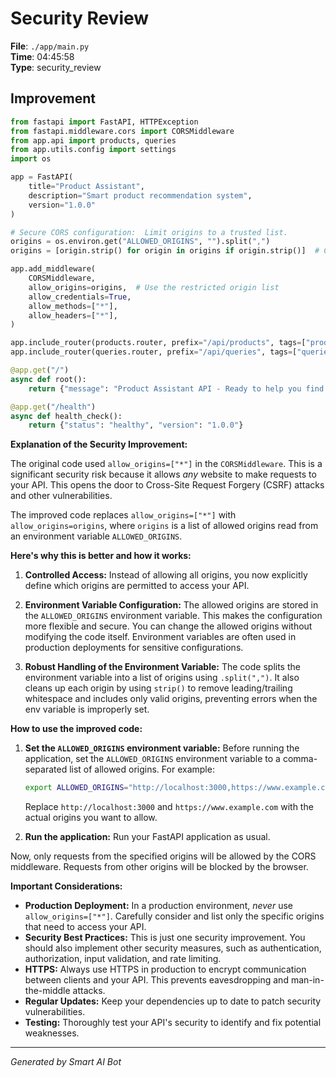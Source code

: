 # Security Review

**File**: `./app/main.py`  
**Time**: 04:45:58  
**Type**: security_review

## Improvement

```python
from fastapi import FastAPI, HTTPException
from fastapi.middleware.cors import CORSMiddleware
from app.api import products, queries
from app.utils.config import settings
import os

app = FastAPI(
    title="Product Assistant",
    description="Smart product recommendation system",
    version="1.0.0"
)

# Secure CORS configuration:  Limit origins to a trusted list.
origins = os.environ.get("ALLOWED_ORIGINS", "").split(",")
origins = [origin.strip() for origin in origins if origin.strip()]  # Clean the origins list

app.add_middleware(
    CORSMiddleware,
    allow_origins=origins,  # Use the restricted origin list
    allow_credentials=True,
    allow_methods=["*"],
    allow_headers=["*"],
)

app.include_router(products.router, prefix="/api/products", tags=["products"])
app.include_router(queries.router, prefix="/api/queries", tags=["queries"])

@app.get("/")
async def root():
    return {"message": "Product Assistant API - Ready to help you find products"}

@app.get("/health")
async def health_check():
    return {"status": "healthy", "version": "1.0.0"}
```

**Explanation of the Security Improvement:**

The original code used `allow_origins=["*"]` in the `CORSMiddleware`. This is a significant security risk because it allows *any* website to make requests to your API.  This opens the door to Cross-Site Request Forgery (CSRF) attacks and other vulnerabilities.

The improved code replaces `allow_origins=["*"]` with `allow_origins=origins`, where `origins` is a list of allowed origins read from an environment variable `ALLOWED_ORIGINS`.

**Here's why this is better and how it works:**

1. **Controlled Access:** Instead of allowing all origins, you now explicitly define which origins are permitted to access your API.

2. **Environment Variable Configuration:** The allowed origins are stored in the `ALLOWED_ORIGINS` environment variable. This makes the configuration more flexible and secure.  You can change the allowed origins without modifying the code itself.  Environment variables are often used in production deployments for sensitive configurations.

3. **Robust Handling of the Environment Variable:** The code splits the environment variable into a list of origins using `.split(",")`.  It also cleans up each origin by using `strip()` to remove leading/trailing whitespace and includes only valid origins, preventing errors when the env variable is improperly set.

**How to use the improved code:**

1. **Set the `ALLOWED_ORIGINS` environment variable:**  Before running the application, set the `ALLOWED_ORIGINS` environment variable to a comma-separated list of allowed origins. For example:

   ```bash
   export ALLOWED_ORIGINS="http://localhost:3000,https://www.example.com"
   ```

   Replace `http://localhost:3000` and `https://www.example.com` with the actual origins you want to allow.

2. **Run the application:**  Run your FastAPI application as usual.

Now, only requests from the specified origins will be allowed by the CORS middleware.  Requests from other origins will be blocked by the browser.

**Important Considerations:**

* **Production Deployment:**  In a production environment, *never* use `allow_origins=["*"]`.  Carefully consider and list only the specific origins that need to access your API.
* **Security Best Practices:**  This is just one security improvement.  You should also implement other security measures, such as authentication, authorization, input validation, and rate limiting.
* **HTTPS:**  Always use HTTPS in production to encrypt communication between clients and your API.  This prevents eavesdropping and man-in-the-middle attacks.
* **Regular Updates:** Keep your dependencies up to date to patch security vulnerabilities.
* **Testing:** Thoroughly test your API's security to identify and fix potential weaknesses.

---
*Generated by Smart AI Bot*
